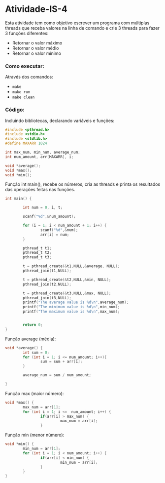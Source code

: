 # Atividade-IS-4

Esta atividade tem como objetivo escrever um programa com múltiplas threads que receba valores na linha de comando e crie 3 threads para fazer 3 funções diferentes:
- Retornar o valor máximo
- Retornar o valor médio
- Retornar o valor mínimo


### Como executar:
Através dos comandos:
 - ```make```
 - ```make run```
 - ```make clean```

### Código:
Incluindo bibliotecas, declarando variáveis e funções:
```c
#include <pthread.h>
#include <stdio.h>
#include <stdlib.h>
#define MAXARR 1024

int max_num, min_num, average_num;
int num_amount, arr[MAXARR], i;

void *average();
void *max();
void *min();
```
Função int main(), recebe os números, cria as threads e printa os resultados das operações feitas nas funções.
```c
int main() {

        int num = 0, i, t;

        scanf("%d",&num_amount);

        for (i = 1; i < num_amount + 1; i++) {
                scanf("%d",&num);
                arr[i] = num;
        }

        pthread_t t1;
        pthread_t t2;
        pthread_t t3;

        t = pthread_create(&t1,NULL,&average, NULL);
        pthread_join(t1,NULL);

        t = pthread_create(&t2,NULL,&min, NULL);
        pthread_join(t2,NULL);

        t = pthread_create(&t3,NULL,&max, NULL);
        pthread_join(t3,NULL);
        printf("The average value is %d\n",average_num);
        printf("The minimum value is %d\n",min_num);
        printf("The maximum value is %d\n",max_num);


        return 0;
}
```

Função average (média):
```c
void *average() {
        int sum = 0;
        for (int i = 1; i <= num_amount; i++){
                sum = sum + arr[i];
        }

        average_num = sum / num_amount;

}
```

Função max (maior número):
```c
void *max() {
        max_num = arr[1];
        for (int i = 1; i <=  num_amount; i++) {
                if(arr[i] > max_num) {
                         max_num = arr[i];
                }
```

Função min (menor número):
```c
void *min() {
        min_num = arr[1];
        for (int i = 1; i < num_amount; i++) {
                if(arr[i] < min_num) {
                         min_num = arr[i];
                }
        }
}
```
